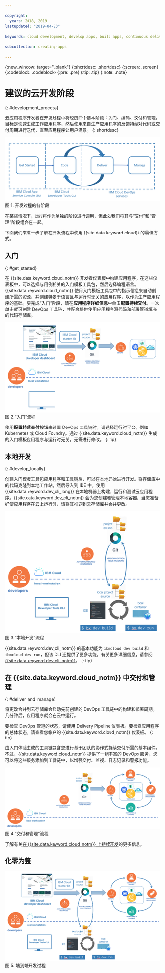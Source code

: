 ```yaml
---

copyright:
  years: 2018, 2019
lastupdated: "2019-04-23"

keywords: cloud development, develop apps, build apps, continuous delivery, toolchain, development stages, development phases

subcollection: creating-apps

---
```


{:new_window: target="_blank"}
{:shortdesc: .shortdesc}
{:screen: .screen}
{:codeblock: .codeblock}
{:pre: .pre}
{:tip: .tip}
{:note: .note}

# 建议的云开发阶段
{: #development_process}

云应用程序开发者在开发过程中将经历四个基本阶段：入门、编码、交付和管理。目标是快速生成工作应用程序，然后使用来自生产应用程序的反馈持续对代码或交付周期进行迭代，直至应用程序让用户满意。
{: shortdesc}

![开发流程](images/dev_flow_overview.png "开发流程") 图 1. 开发过程的各阶段

在某些情况下，`运行`将作为单独的阶段进行调用，但此处我们将其与“交付”和“管理”阶段组合在一起。

下面我们来进一步了解在开发流程中使用 {{site.data.keyword.cloud}} 的最佳方式。

## 入门
{: #get_started}

在 {{site.data.keyword.cloud_notm}} 开发者仪表板中构建应用程序，在这些仪表板中，可以选择与用例相关的入门模板工具包，然后选择编程语言。{{site.data.keyword.cloud_notm}} 使用入门模板工具包中的指示信息来自动创建所需的资源，并创建特定于语言且与运行时无关的应用程序，以作为生产应用程序的基础。要完成“入门”阶段，请在**应用程序详细信息**中单击**配置持续交付**。一次单击就可创建 DevOps 工具链，并配套提供使用应用程序源代码和部署管道填充的代码存储库。

![入门](images/dev_get_started.png "入门") 图 2.“入门”流程

使用**配置持续交付**按钮来设置 DevOps 工具链时，请选择运行时平台，例如 Kubernetes 或 Cloud Foundry。通过 {{site.data.keyword.cloud_notm}} 生成的入门模板应用程序与运行时无关，无需进行修改。
{: tip}

## 本地开发
{: #develop_locally}

创建入门模板工具包应用程序和工具链后，可以在本地开始进行开发。将存储库中的代码克隆到本地工作站，然后导入到 IDE 中。使用 {{site.data.keyword.dev_cli_long}} 在本地机器上构建、运行和测试云应用程序。{{site.data.keyword.dev_cli_notm}} 会为您创建和管理本地容器。当您准备好使应用程序在云上运行时，请将其推送到云存储库并合并更改。

![本地开发](images/dev_code_locally.png "本地开发") 图 3.“本地开发”流程

{{site.data.keyword.dev_cli_notm}} 的基本功能为 `ibmcloud dev build` 和 `ibmcloud dev run`，但该 CLI 还提供了更多功能。有关更多详细信息，请参阅 [{{site.data.keyword.dev_cli_notm}}](/docs/cli?topic=cloud-cli-ibmcloud-cli)。
{: tip}

## 在 {{site.data.keyword.cloud_notm}} 中交付和管理
{: #deliver_and_manage}

将更改合并到云存储库会启动先前创建的 DevOps 工具链中的构建和部署周期。几分钟后，应用程序就会在云中运行。

要检查 DevOps 管道的状态，请使用 Delivery Pipeline 仪表板。要检查应用程序的总体状态，请查看您帐户的 {{site.data.keyword.cloud_notm}} 仪表板。
{: tip}

由入门体验生成的工具链包含您进行基于团队的协作式持续交付所需的基本组件。不过，{{site.data.keyword.cloud_notm}} 提供了一组丰富的 DevOps 服务，您可以将这些服务添加到工具链中，以增强交付、监视、日志记录和警报功能。

![交付和管理](images/dev_deliver_and_manage.png "交付和管理") 图 4.“交付和管理”流程

了解有关[在 {{site.data.keyword.cloud_notm}} 上持续开发](/docs/services/ContinuousDelivery?topic=ContinuousDelivery-getting-started)的更多信息。

## 化零为整

![过程详细信息](images/dev_process_detail.png "过程详细信息") 图 5. 端到端开发过程
